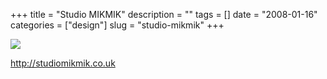 +++
title = "Studio MIKMIK"
description = ""
tags = []
date = "2008-01-16"
categories = ["design"]
slug = "studio-mikmik"
+++


 

  <div id="screens-thumbs" class="clearfix">
    <div class="txt-center" id="design-submission"><a href="http://studiomikmik.co.uk/"><img id='bluga-thumbnail-1120' class='bluga-thumbnail large' src='/media/bluga/
wt47f28212a8711_0.jpg'/></a></div>  
  </div>   
<p><a href="http://studiomikmik.co.uk/">http://studiomikmik.co.uk</a></p>




